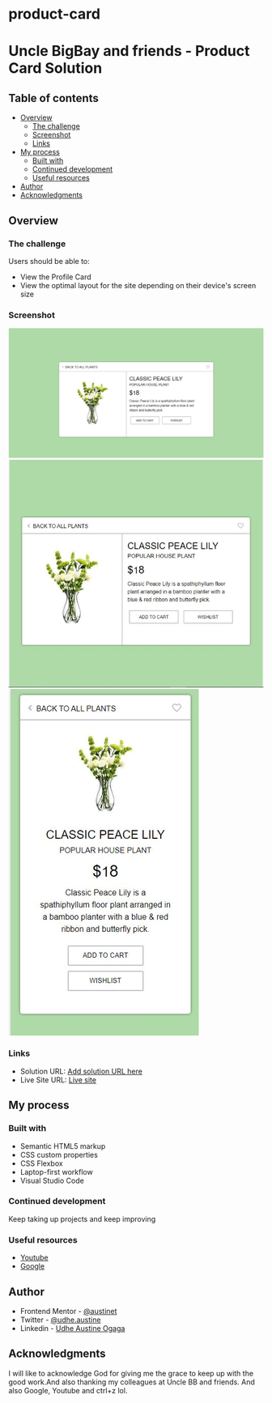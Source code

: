 # product-card

# Uncle BigBay and friends - Product Card Solution


## Table of contents

- [Overview](#overview)
  - [The challenge](#the-challenge)
  - [Screenshot](#screenshot)
  - [Links](#links)
- [My process](#my-process)
  - [Built with](#built-with)
  - [Continued development](#continued-development)
  - [Useful resources](#useful-resources)
- [Author](#author)
- [Acknowledgments](#acknowledgments)


## Overview

### The challenge

Users should be able to:
- View the Profile Card
- View the optimal layout for the site depending on their device's screen size

### Screenshot

![](images/largescreen.JPG)
![](images/mediumscreen.JPG)
![](images/smallscreen.JPG)


### Links

- Solution URL: [Add solution URL here](https://github.com/Austinet/product-card.git)
- Live Site URL: [Live site](https://Austinet.github.io/product-card/)

## My process

### Built with

- Semantic HTML5 markup
- CSS custom properties
- CSS Flexbox
- Laptop-first workflow
- Visual Studio Code



### Continued development

Keep taking up projects and keep improving

### Useful resources

- [ Youtube](https://www.Youtube.com) 
- [Google  ](https://www.Google.com) 

## Author

- Frontend Mentor - [@austinet](https://www.frontendmentor.io/profile/austinet)
- Twitter - [@udhe.austine](https://www.twitter.com/udhe.austine)
- Linkedin - [Udhe Austine Ogaga](https://www.linkedin.com/in/udhe-austine-ogaga-25961820b)


## Acknowledgments

I will like to acknowledge God for giving me the grace to keep up with the good work.And also thanking my colleagues at Uncle BB and friends. And also Google, Youtube and ctrl+z lol.
